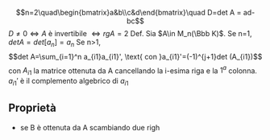 $$n=2\quad\begin{bmatrix}a&b\\c&d\end{bmatrix}\quad D=det A = ad-bc$$
$D\ne 0 \iff A$ è invertibile $\iff rg A = 2$
Def.
Sia $A\in M_n(\Bbb K)$. Se n=1, $det A = det [a_n] = a_n$
Se n>1, $$det A=\sum_{i=1}^n a_{i1}a_{i1}', \text{ con }a_{i1}'=(-1)^{j+1}det (A_{i1})$$
con $A_{i1}$ la matrice ottenuta da A cancellando la i-esima riga e la $1^a$ colonna.
$a_{i1}'$ è il complemento algebrico di $a_{i1}$

## Proprietà
- se B è ottenuta da A scambiando due righ